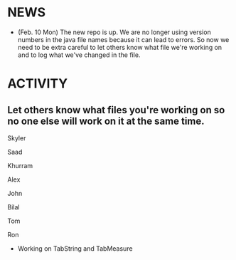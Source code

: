 NEWS
=================

- (Feb. 10 Mon) The new repo is up. We are no longer using version numbers in the java file names because it can lead to errors.
So now we need to be extra careful to let others know what file we're working on and to log what we've changed in the file.

ACTIVITY
==
Let others know what files you're working on so no one else will work on it at the same time.
-

Skyler

Saad

Khurram

Alex

John

Bilal

Tom

Ron

- Working on TabString and TabMeasure

